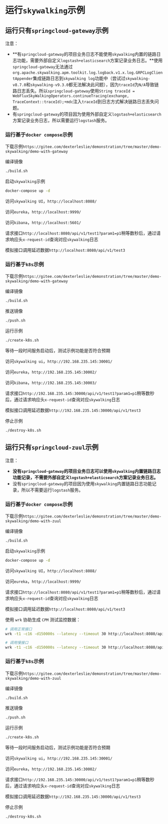 # 运行`skywalking`示例



## 运行只有`springcloud-gateway`示例

注意：

- **有`springcloud-gateway`的项目业务日志不能使用`skywalking`内置的链路日志功能，需要外部自定义`logstash+elasticsearch`方案记录业务日志。**使用`springcloud-gateway`无法通过`org.apache.skywalking.apm.toolkit.log.logback.v1.x.log.GRPCLogClientAppender`集成链路日志到`skywalking log`功能中（尝试过`skywalking-v8.7.0`和`skywalking-v9.3.0`都无法解决此问题），因为`traceId`为`N/A`导致链路日志丢失。所以`springcloud-gateway`使用`String traceId = WebFluxSkyWalkingOperators.continueTracing(exchange, TraceContext::traceId);+mdc`注入`traceId`到日志方式解决链路日志丢失问题。
- 有`springcloud-gateway`的项目因为使用外部自定义`logstash+elasticsearch`方案记录业务日志，所以需要运行`logstash`服务。



### 运行基于`docker compose`示例

下载示例`https://gitee.com/dexterleslie/demonstration/tree/master/demo-skywalking/demo-with-gateway`

编译镜像

```bash
./build.sh
```

启动`skywalking`示例

```bash
docker-compose up -d
```

访问`skywalking UI`，`http://localhost:8088/`

访问`eureka`，`http://localhost:9999/`

访问`kibana`，`http://localhost:5601/`

请求接口`http://localhost:8080/api/v1/test1?param1=p1`稍等数秒后，通过请求响应头`x-request-id`查询对应`skywalking`日志

模拟接口调用延迟数据`http://localhost:8080/api/v1/test3`



### 运行基于`k8s`示例

下载示例`https://gitee.com/dexterleslie/demonstration/tree/master/demo-skywalking/demo-with-gateway`

编译镜像

```bash
./build.sh
```

推送镜像

```bash
./push.sh
```

运行示例

```bash
./create-k8s.sh
```

等待一段时间服务启动后，测试示例功能是否符合预期

访问`skywalking ui`，`http://192.168.235.145:30001/`

访问`eureka`，`http://192.168.235.145:30002/`

访问`kibana`，`http://192.168.235.145:30003/`

请求接口`http://192.168.235.145:30000/api/v1/test1?param1=p1`稍等数秒后，通过请求响应头`x-request-id`查询对应`skywalking`日志

模拟接口调用延迟数据`http://192.168.235.145:30000/api/v1/test3`

停止示例

```bash
./destroy-k8s.sh
```





## 运行只有`springcloud-zuul`示例

注意：

- **没有`springcloud-gateway`的项目业务日志可以使用`skywalking`内置链路日志功能记录，不需要外部自定义`logstash+elasticsearch`方案记录业务日志。**
- 没有`springcloud-gateway`的项目因为使用`skywalking`内置链路日志功能记录，所以不需要运行`logstash`服务。



### 运行基于`docker compose`示例

下载示例`https://gitee.com/dexterleslie/demonstration/tree/master/demo-skywalking/demo-with-zuul`

编译镜像

```bash
./build.sh
```

启动`skywalking`示例

```bash
docker-compose up -d
```

访问`skywalking UI`，`http://localhost:8088/`

访问`eureka`，`http://localhost:9999/`

请求接口`http://localhost:8080/api/v1/test1?param1=p1`稍等数秒后，通过请求响应头`x-request-id`查询对应`skywalking`日志

模拟接口调用延迟数据`http://localhost:8080/api/v1/test3`

使用 `wrk` 协助生成 `CPM` 测试监控数据：

```sh
# 调用正常接口
wrk -t1 -c16 -d150000s --latency --timeout 30 http://localhost:8080/api/v1/test1\?param1\=p1

# 调用慢接口
wrk -t1 -c16 -d150000s --latency --timeout 30 http://localhost:8080/api/v1/test3
```



### 运行基于`k8s`示例

下载示例`https://gitee.com/dexterleslie/demonstration/tree/master/demo-skywalking/demo-with-zuul`

编译镜像

```bash
./build.sh
```

推送镜像

```bash
./push.sh
```

运行示例

```bash
./create-k8s.sh
```

等待一段时间服务启动后，测试示例功能是否符合预期

访问`skywalking ui`，`http://192.168.235.145:30001/`

访问`eureka`，`http://192.168.235.145:30002/`

请求接口`http://192.168.235.145:30000/api/v1/test1?param1=p1`稍等数秒后，通过请求响应头`x-request-id`查询对应`skywalking`日志

模拟接口调用延迟数据`http://192.168.235.145:30000/api/v1/test3`

停止示例

```bash
./destroy-k8s.sh
```

